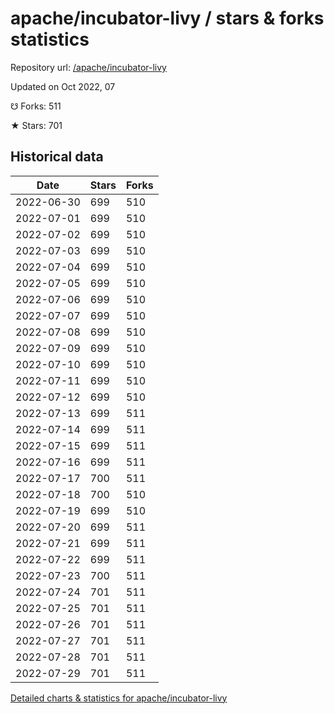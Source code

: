 # apache/incubator-livy / stars & forks statistics

Repository url: [/apache/incubator-livy](https://github.com/apache/incubator-livy)

Updated on Oct 2022, 07

☋ Forks: 511

★ Stars: 701

## Historical data
| Date | Stars | Forks |
|------|-------|-------|
| 2022-06-30 | 699 | 510 | 
| 2022-07-01 | 699 | 510 | 
| 2022-07-02 | 699 | 510 | 
| 2022-07-03 | 699 | 510 | 
| 2022-07-04 | 699 | 510 | 
| 2022-07-05 | 699 | 510 | 
| 2022-07-06 | 699 | 510 | 
| 2022-07-07 | 699 | 510 | 
| 2022-07-08 | 699 | 510 | 
| 2022-07-09 | 699 | 510 | 
| 2022-07-10 | 699 | 510 | 
| 2022-07-11 | 699 | 510 | 
| 2022-07-12 | 699 | 510 | 
| 2022-07-13 | 699 | 511 | 
| 2022-07-14 | 699 | 511 | 
| 2022-07-15 | 699 | 511 | 
| 2022-07-16 | 699 | 511 | 
| 2022-07-17 | 700 | 511 | 
| 2022-07-18 | 700 | 510 | 
| 2022-07-19 | 699 | 510 | 
| 2022-07-20 | 699 | 511 | 
| 2022-07-21 | 699 | 511 | 
| 2022-07-22 | 699 | 511 | 
| 2022-07-23 | 700 | 511 | 
| 2022-07-24 | 701 | 511 | 
| 2022-07-25 | 701 | 511 | 
| 2022-07-26 | 701 | 511 | 
| 2022-07-27 | 701 | 511 | 
| 2022-07-28 | 701 | 511 | 
| 2022-07-29 | 701 | 511 | 


[Detailed charts & statistics for apache/incubator-livy](https://reviewgithub.com/rep/apache/incubator-livy)
